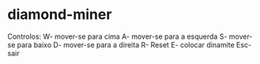 # diamond-miner
Controlos: W- mover-se para cima
           A- mover-se para a esquerda
           S- mover-se para baixo
           D- mover-se para a direita
           R- Reset
           E- colocar dinamite
           Esc- sair
